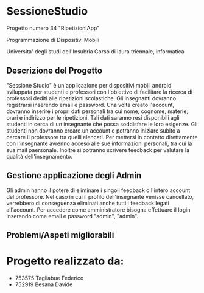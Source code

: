 # SessioneStudio
Progetto numero 34 "RipetizioniApp"

Programmazione di Dispositivi Mobili

Universita' degli studi dell'Insubria
Corso di laura triennale, informatica

## Descrizione del Progetto
"Sessione Studio" è un'applicazione per dispositivi mobili android sviluppata per studenti e professori con l'obiettivo di facilitare la ricerca di professori dediti alle ripetizioni scolastiche.
Gli insegnanti dovranno registrarsi inserendo email e password. Una volta creato l'account, dovranno inserire i propri dati personali tra cui nome, cognome, materie, orari e indirizzo per le ripetizioni. Tali dati saranno resi disponibili agli studenti in cerca di un insegnante che possa soddisfare le loro esigenze.
Gli studenti non dovranno creare un account e potranno iniziare subito a cercare il professore tra quelli elencati. Per mettersi in contatto direttamente con l'insegnante avrenno acceso alle sue informazioni personali, tra cui la sua mail paersonale. Inoltre si potranno scrivere feedback per valutare la qualità dell'insegnamento.

## Gestione applicazione degli Admin
Gli admin hanno il potere di eliminare i singoli feedback o l'intero account del professore. Nel caso in cui il profilo dell'insegnante venisse cancellato, verrebbero di conseguenza eliminati anche tutti i feedback legati all'account. Per accedere come amministratore bisogna effettuare il login inserendo come email e password "admin", "admin".

## Problemi/Aspeti migliorabili



# Progetto realizzato da:
- 753575 Tagliabue	Federico
- 752919 Besana Davide
